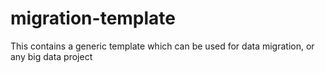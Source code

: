 # migration-template

This contains a generic template which can be used for data migration, or any big data project
